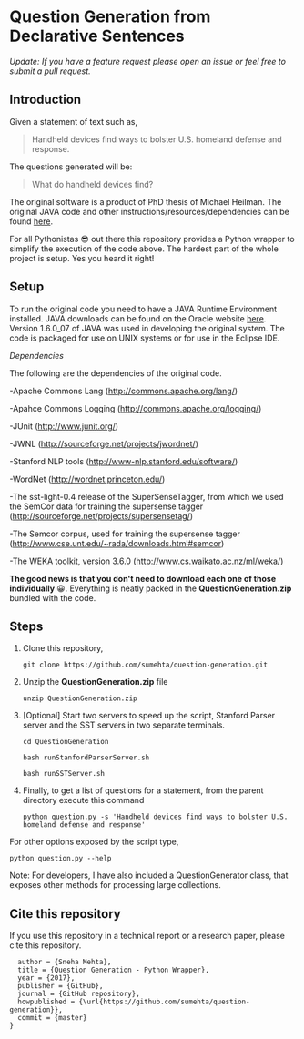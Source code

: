 # Question Generation from Declarative Sentences #

*Update: If you have a feature request please open an issue or feel free to submit a pull request.*

## Introduction 
Given a statement of text such as,
>Handheld devices find ways to bolster U.S. homeland defense and response.

The questions generated will be:
>What do handheld devices find?

The original software is a product of PhD thesis of Michael Heilman. The original JAVA code and other instructions/resources/dependencies can be found [here](http://www.cs.cmu.edu/~ark/mheilman/questions/).

For all Pythonistas :sunglasses: out there this repository provides a Python wrapper to simplify the execution of the code above.
The hardest part of the whole project is setup. Yes you heard it right!

## Setup

To run the original code you need to have a JAVA Runtime Environment installed. JAVA downloads can be found on the Oracle website [here](https://www.java.com/en/download/manual.jsp). Version 1.6.0_07 of JAVA was used in developing the original system. The code is packaged for use on UNIX systems or for use in the Eclipse IDE.

*Dependencies*

The following are the dependencies of the original code.

-Apache Commons Lang (http://commons.apache.org/lang/)

-Apahce Commons Logging (http://commons.apache.org/logging/)

-JUnit (http://www.junit.org/)

-JWNL (http://sourceforge.net/projects/jwordnet/)

-Stanford NLP tools (http://www-nlp.stanford.edu/software/)

-WordNet (http://wordnet.princeton.edu/)

-The sst-light-0.4 release of the SuperSenseTagger, from which we used the SemCor data for training the supersense tagger (http://sourceforge.net/projects/supersensetag/)

-The Semcor corpus, used for training the supersense tagger (http://www.cse.unt.edu/~rada/downloads.html#semcor)

-The WEKA toolkit, version 3.6.0 (http://www.cs.waikato.ac.nz/ml/weka/)


**The good news is that you don't need to download each one of those individually** :grinning:.
Everything is neatly packed in the **QuestionGeneration.zip** bundled with the code.

## Steps
1. Clone this repository,

	`git clone https://github.com/sumehta/question-generation.git`

2. Unzip the **QuestionGeneration.zip** file

	`unzip QuestionGeneration.zip`

3. [Optional] Start two servers to speed up the script, Stanford Parser server and the SST servers in two separate terminals.

	`cd QuestionGeneration`

	`bash runStanfordParserServer.sh`

	`bash runSSTServer.sh`

4. Finally, to get a list of questions for a statement, from the parent directory execute this command

	`python question.py -s 'Handheld devices find ways to bolster U.S. homeland defense and response'`


For other options exposed by the script type,

`python question.py --help`

Note: For developers, I have also included a QuestionGenerator class, that exposes other methods for processing large collections.


## Cite this repository
If you use this repository in a technical report or a research paper, please cite this repository.

```@misc{QG_Python,
  author = {Sneha Mehta},
  title = {Question Generation - Python Wrapper},
  year = {2017},
  publisher = {GitHub},
  journal = {GitHub repository},
  howpublished = {\url{https://github.com/sumehta/question-generation}},
  commit = {master}
}
